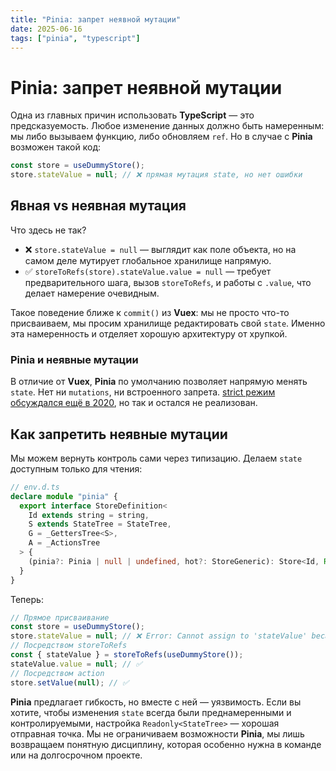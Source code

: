 ```yaml
---
title: "Pinia: запрет неявной мутации"
date: 2025-06-16
tags: ["pinia", "typescript"]
---
```


# Pinia: запрет неявной мутации

Одна из главных причин использовать **TypeScript** — это предсказуемость.
Любое изменение данных должно быть намеренным: мы либо вызываем функцию, либо обновляем `ref`.
Но в случае с **Pinia** возможен такой код:

```ts
const store = useDummyStore();
store.stateValue = null; // ❌ прямая мутация state, но нет ошибки
```

## Явная vs неявная мутация

Что здесь не так?

- ❌ `store.stateValue = null` — выглядит как поле объекта, но на самом деле мутирует глобальное хранилище напрямую.
- ✅ `storeToRefs(store).stateValue.value = null` — требует предварительного шага, вызов `storeToRefs`, и работы с `.value`, что делает намерение очевидным.

Такое поведение ближе к `commit()` из **Vuex**: мы не просто что-то присваиваем, мы просим хранилище редактировать свой `state`.
Именно эта намеренность и отделяет хорошую архитектуру от хрупкой.

### Pinia и неявные мутации
В отличие от **Vuex**, **Pinia** по умолчанию позволяет напрямую менять `state`.
Нет ни `mutations`, ни встроенного запрета.
[strict режим обсуждался ещё в 2020](https://github.com/vuejs/pinia/issues/58), но так и остался не реализован.

## Как запретить неявные мутации
Мы можем вернуть контроль сами через типизацию. Делаем `state` доступным только для чтения:

```ts
// env.d.ts
declare module "pinia" {
  export interface StoreDefinition<
    Id extends string = string,
    S extends StateTree = StateTree,
    G = _GettersTree<S>,
    A = _ActionsTree
  > {
    (pinia?: Pinia | null | undefined, hot?: StoreGeneric): Store<Id, Readonly<S>, G, A>
  }
}
```

Теперь:

```ts
// Прямое присваивание
const store = useDummyStore();
store.stateValue = null; // ❌ Error: Cannot assign to 'stateValue' because it is a read-only property
// Посредством storeToRefs
const { stateValue } = storeToRefs(useDummyStore());
stateValue.value = null; // ✅
// Посредством action
store.setValue(null); // ✅
```

**Pinia** предлагает гибкость, но вместе с ней — уязвимость.
Если вы хотите, чтобы изменения `state` всегда были преднамеренными и контролируемыми, настройка `Readonly<StateTree>` — хорошая отправная точка.
Мы не ограничиваем возможности **Pinia**, мы лишь возвращаем понятную дисциплину, которая особенно нужна в команде или на долгосрочном проекте.
